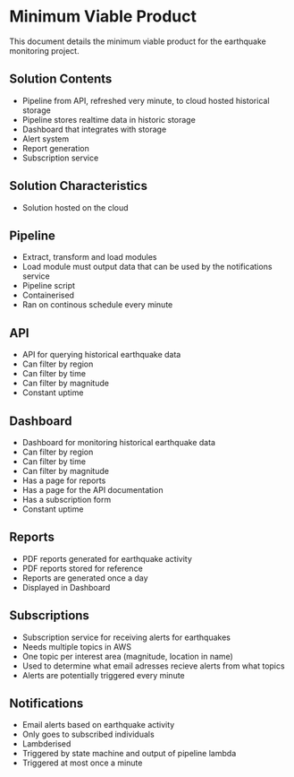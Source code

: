 # Minimum Viable Product

This document details the minimum viable product for the earthquake monitoring project.

## Solution Contents
- Pipeline from API, refreshed very minute, to cloud hosted historical storage
- Pipeline stores realtime data in historic storage
- Dashboard that integrates with storage
- Alert system
- Report generation
- Subscription service

## Solution Characteristics
- Solution hosted on the cloud

## Pipeline
- Extract, transform and load modules
- Load module must output data that can be used by the notifications service
- Pipeline script
- Containerised
- Ran on continous schedule every minute

## API
- API for querying historical earthquake data
- Can filter by region
- Can filter by time
- Can filter by magnitude
- Constant uptime

## Dashboard
- Dashboard for monitoring historical earthquake data
- Can filter by region
- Can filter by time
- Can filter by magnitude
- Has a page for reports
- Has a page for the API documentation
- Has a subscription form
- Constant uptime

## Reports
- PDF reports generated for earthquake activity
- PDF reports stored for reference
- Reports are generated once a day
- Displayed in Dashboard

## Subscriptions
- Subscription service for receiving alerts for earthquakes
- Needs multiple topics in AWS
- One topic per interest area (magnitude, location in name)
- Used to determine what email adresses recieve alerts from what topics
- Alerts are potentially triggered every minute

## Notifications
- Email alerts based on earthquake activity
- Only goes to subscribed individuals
- Lambderised
- Triggered by state machine and output of pipeline lambda
- Triggered at most once a minute
